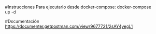 #Instrucciones
Para ejecutarlo desde docker-compose: docker-compose up -d

#Documentación
https://documenter.getpostman.com/view/9677721/2sAY4yegL1
